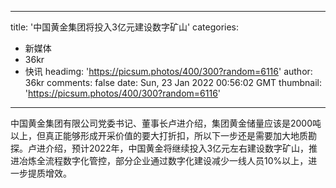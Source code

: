 
---
title: '中国黄金集团将投入3亿元建设数字矿山'
categories: 
 - 新媒体
 - 36kr
 - 快讯
headimg: 'https://picsum.photos/400/300?random=6116'
author: 36kr
comments: false
date: Sun, 23 Jan 2022 00:56:02 GMT
thumbnail: 'https://picsum.photos/400/300?random=6116'
---

<div>   
中国黄金集团有限公司党委书记、董事长卢进介绍，集团黄金储量应该是2000吨以上，但真正能够形成开采价值的要大打折扣，所以下一步还是需要加大地质勘探。卢进介绍，预计2022年，中国黄金将继续投入3亿元左右建设数字矿山，推进冶炼全流程数字化管控，部分企业通过数字化建设减少一线人员10%以上，进一步提质增效。  
</div>
            